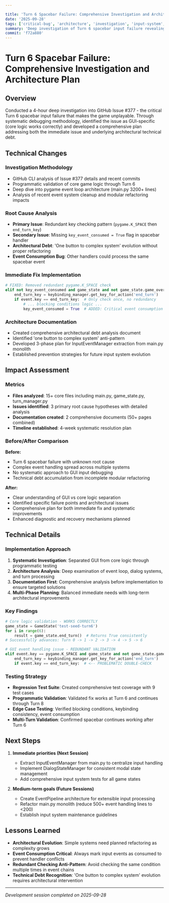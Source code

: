 ```yaml
---

title: 'Turn 6 Spacebar Failure: Comprehensive Investigation and Architecture Plan'
date: '2025-09-28'
tags: ['critical-bug', 'architecture', 'investigation', 'input-system', 'turn-handling']
summary: 'Deep investigation of Turn 6 spacebar input failure revealing GUI event handling issues and comprehensive architectural improvement plan'
commit: 'f72a880'
---
```


# Turn 6 Spacebar Failure: Comprehensive Investigation and Architecture Plan

## Overview

Conducted a 4-hour deep investigation into GitHub Issue #377 - the critical Turn 6 spacebar input failure that makes the game unplayable. Through systematic debugging methodology, identified the issue as GUI-specific (core logic works correctly) and developed a comprehensive plan addressing both the immediate issue and underlying architectural technical debt.

## Technical Changes

### Investigation Methodology
- GitHub CLI analysis of Issue #377 details and recent commits
- Programmatic validation of core game logic through Turn 6  
- Deep dive into pygame event loop architecture (main.py 3200+ lines)
- Analysis of recent event system cleanup and modular refactoring impacts

### Root Cause Analysis
- **Primary Issue**: Redundant key checking pattern (`pygame.K_SPACE` then `end_turn_key`)
- **Secondary Issue**: Missing `key_event_consumed = True` flag in spacebar handler
- **Architectural Debt**: 'One button to complex system' evolution without proper refactoring
- **Event Consumption Bug**: Other handlers could process the same spacebar event

### Immediate Fix Implementation
```python
# FIXED: Removed redundant pygame.K_SPACE check
elif not key_event_consumed and game_state and not game_state.game_over:
    end_turn_key = keybinding_manager.get_key_for_action('end_turn')
    if event.key == end_turn_key:  # Only check once, no redundancy
        # ... blocking conditions logic ...
        key_event_consumed = True  # ADDED: Critical event consumption flag
```

### Architecture Documentation
- Created comprehensive architectural debt analysis document
- Identified 'one button to complex system' anti-pattern
- Developed 3-phase plan for InputEventManager extraction from main.py monolith
- Established prevention strategies for future input system evolution

## Impact Assessment

### Metrics
- **Files analyzed**: 15+ core files including main.py, game_state.py, turn_manager.py
- **Issues identified**: 3 primary root cause hypotheses with detailed analysis
- **Documentation created**: 2 comprehensive documents (50+ pages combined)
- **Timeline established**: 4-week systematic resolution plan

### Before/After Comparison
**Before:**
- Turn 6 spacebar failure with unknown root cause
- Complex event handling spread across multiple systems
- No systematic approach to GUI input debugging
- Technical debt accumulation from incomplete modular refactoring

**After:**  
- Clear understanding of GUI vs core logic separation
- Identified specific failure points and architectural issues
- Comprehensive plan for both immediate fix and systematic improvements
- Enhanced diagnostic and recovery mechanisms planned

## Technical Details

### Implementation Approach
1. **Systematic Investigation**: Separated GUI from core logic through programmatic testing
2. **Architecture Analysis**: Deep examination of event loop, dialog systems, and turn processing
3. **Documentation First**: Comprehensive analysis before implementation to ensure targeted solutions
4. **Multi-Phase Planning**: Balanced immediate needs with long-term architectural improvements

### Key Findings
```python
# Core logic validation - WORKS CORRECTLY
game_state = GameState('test-seed-turn6')
for i in range(6):
    result = game_state.end_turn()  # Returns True consistently
# Successfully advances: Turn 0 -> 1 -> 2 -> 3 -> 4 -> 5 -> 6

# GUI event handling issue - REDUNDANT VALIDATION
elif event.key == pygame.K_SPACE and game_state and not game_state.game_over:
    end_turn_key = keybinding_manager.get_key_for_action('end_turn')
    if event.key == end_turn_key:  # <-- PROBLEMATIC DOUBLE-CHECK
```

### Testing Strategy
- **Regression Test Suite**: Created comprehensive test coverage with 9 test cases
- **Programmatic Validation**: Validated fix works at Turn 6 and continues through Turn 8
- **Edge Case Testing**: Verified blocking conditions, keybinding consistency, event consumption
- **Multi-Turn Validation**: Confirmed spacebar continues working after Turn 6

## Next Steps

1. **Immediate priorities (Next Session)**
   - Extract InputEventManager from main.py to centralize input handling
   - Implement DialogStateManager for consistent modal state management
   - Add comprehensive input system tests for all game states

2. **Medium-term goals (Future Sessions)**
   - Create EventPipeline architecture for extensible input processing  
   - Refactor main.py monolith (reduce 500+ event handling lines to <200)
   - Establish input system maintenance guidelines

## Lessons Learned

- **Architectural Evolution**: Simple systems need planned refactoring as complexity grows
- **Event Consumption Critical**: Always mark input events as consumed to prevent handler conflicts  
- **Redundant Checking Anti-Pattern**: Avoid checking the same condition multiple times in event chains
- **Technical Debt Recognition**: 'One button to complex system' evolution requires architectural intervention

---

*Development session completed on 2025-09-28*

